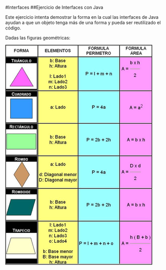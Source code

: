 #Interfaces
##Ejercicio de Interfaces con Java

Este ejercicio intenta demostrar la forma en la cual las interfaces de Java ayudan a que un objeto tenga más de una forma y pueda ser reutilizado el código.

Dadas las figuras geométricas:

![Figuras geométricas](https://github.com/marulane/CH53-Interfaces-Java/blob/main/assets/Image20250507171232.jpg?raw=true)